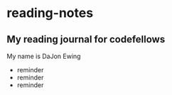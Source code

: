 #  reading-notes

## My reading journal for codefellows
My name is DaJon Ewing 

* reminder
* reminder
* reminder
